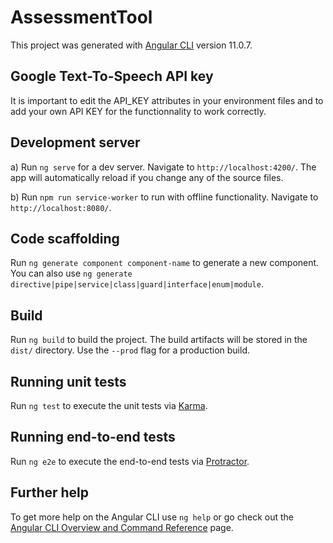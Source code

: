 # AssessmentTool

This project was generated with [Angular CLI](https://github.com/angular/angular-cli) version 11.0.7.

## Google Text-To-Speech API key

It is important to edit the API_KEY attributes in your environment files and to add your own API KEY for the functionnality to work correctly.

## Development server

a) Run `ng serve` for a dev server. Navigate to `http://localhost:4200/`. The app will automatically reload if you change any of the source files.

b) Run `npm run service-worker` to run with offline functionality. Navigate to `http://localhost:8080/`. 


## Code scaffolding

Run `ng generate component component-name` to generate a new component. You can also use `ng generate directive|pipe|service|class|guard|interface|enum|module`.

## Build

Run `ng build` to build the project. The build artifacts will be stored in the `dist/` directory. Use the `--prod` flag for a production build.

## Running unit tests

Run `ng test` to execute the unit tests via [Karma](https://karma-runner.github.io).

## Running end-to-end tests

Run `ng e2e` to execute the end-to-end tests via [Protractor](http://www.protractortest.org/).

## Further help

To get more help on the Angular CLI use `ng help` or go check out the [Angular CLI Overview and Command Reference](https://angular.io/cli) page.
